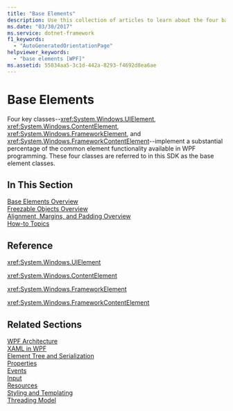 ```yaml
---
title: "Base Elements"
description: Use this collection of articles to learn about the four base elements of Windows Presentation Foundation (WPF).
ms.date: "03/30/2017"
ms.service: dotnet-framework
f1_keywords: 
  - "AutoGeneratedOrientationPage"
helpviewer_keywords: 
  - "base elements [WPF]"
ms.assetid: 55034aa5-3c1d-442a-8293-f4692d8ea6ae
---
```

# Base Elements

Four key classes--<xref:System.Windows.UIElement>, <xref:System.Windows.ContentElement>, <xref:System.Windows.FrameworkElement>, and <xref:System.Windows.FrameworkContentElement>--implement a substantial percentage of the common element functionality available in WPF programming. These four classes are referred to in this SDK as the base element classes.  
  
## In This Section  

 [Base Elements Overview](base-elements-overview.md)  
 [Freezable Objects Overview](freezable-objects-overview.md)  
 [Alignment, Margins, and Padding Overview](alignment-margins-and-padding-overview.md)  
 [How-to Topics](base-elements-how-to-topics.md)  
  
## Reference  

 <xref:System.Windows.UIElement>  
  
 <xref:System.Windows.ContentElement>  
  
 <xref:System.Windows.FrameworkElement>  
  
 <xref:System.Windows.FrameworkContentElement>  
  
## Related Sections  

 [WPF Architecture](wpf-architecture.md)  
  [XAML in WPF](../xaml/index.md)  
  [Element Tree and Serialization](element-tree-and-serialization.md)  
  [Properties](properties-wpf.md)  
  [Events](events-wpf.md)  
  [Input](input-wpf.md)  
  [Resources](resources-wpf.md)  
  [Styling and Templating](../controls/styles-templates-overview.md)  
  [Threading Model](threading-model.md)
